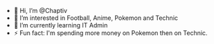 - 👋 Hi, I’m @Chaptiv
- 👀 I’m interested in Football, Anime, Pokemon and Technic
- 🌱 I’m currently learning IT Admin
- ⚡ Fun fact: I'm spending more money on Pokemon then on Technic.

<!---
Chaptiv/Chaptiv is a ✨ special ✨ repository because its `README.md` (this file) appears on your GitHub profile.
You can click the Preview link to take a look at your changes.
--->

